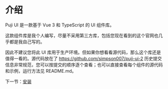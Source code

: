 # 介绍

Puji UI 是一款基于 Vue 3 和 TypeScript 的 UI 组件库。

这款组件库是我个人编写，尽量不采用第三方库，包括您现在看到的这个官网也几乎都是我自己写的。

因此不建议您将此 UI 库用于生产环境。但如果你想看看源代码，那么这个库还是值得一看的。源代码放在了 https://github.com/simpson007/puji-ui-2 历史提交信息非常规范，您可以按提交的顺序逐个查看；也可以直接查看每个组件的源代码和示例，运行方法见 README.md。

下一节：[安装](#/doc/install)